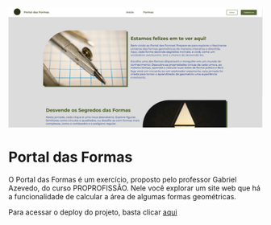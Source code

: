 <img src="./assets/images/screenshot.png">

# Portal das Formas

<p>O Portal das Formas é um exercício, proposto pelo professor Gabriel Azevedo, do curso PROPROFISSÃO. Nele você explorar um site web que há a funcionalidade de calcular a área de algumas formas geométricas.</p>

<p>Para acessar o deploy do projeto, basta clicar <a href="#">aqui</a></p>